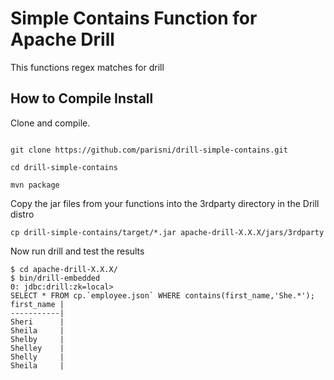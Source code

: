 # Simple Contains Function for Apache Drill

This functions regex matches for drill


## How to Compile Install

Clone and compile.

```

git clone https://github.com/parisni/drill-simple-contains.git

cd drill-simple-contains

mvn package

```


Copy the jar files from your functions into the 3rdparty directory in the Drill distro

```
cp drill-simple-contains/target/*.jar apache-drill-X.X.X/jars/3rdparty
```

Now run drill and test the results

```
$ cd apache-drill-X.X.X/
$ bin/drill-embedded
0: jdbc:drill:zk=local>
SELECT * FROM cp.`employee.json` WHERE contains(first_name,'She.*');
first_name |
-----------|
Sheri      |
Sheila     |
Shelby     |
Shelley    |
Shelly     |
Sheila     |
```


